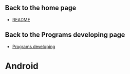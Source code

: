 ## Back to the home page
- [README](../../README.md)

## Back to the Programs developing page
- [Programs developing](../README.md)

# Android
